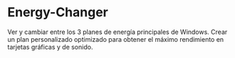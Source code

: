 # Energy-Changer
Ver y cambiar entre los 3 planes de energía principales de Windows. Crear un plan personalizado optimizado para obtener el máximo rendimiento en tarjetas gráficas y de sonido. 
